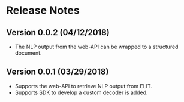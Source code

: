 # Release Notes

## Version 0.0.2 (04/12/2018)

* The NLP output from the web-API can be wrapped to a structured document.

## Version 0.0.1 (03/29/2018)

* Supports the web-API to retrieve NLP output from ELIT.
* Supports SDK to develop a custom decoder is added.